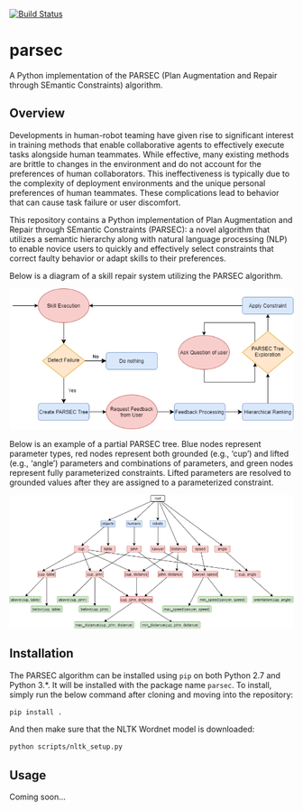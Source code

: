 [![Build Status](https://travis-ci.com/jgkawell/parsec.svg?token=LbLpzpo2sFooM8YY8hk2&branch=master)](https://travis-ci.com/jgkawell/parsec)

# parsec

A Python implementation of the PARSEC (Plan Augmentation and Repair through SEmantic Constraints) algorithm.

## Overview

Developments in human-robot teaming have given rise to significant interest in training methods that enable collaborative agents to effectively execute tasks alongside human teammates. While effective, many existing methods are brittle to changes in the environment and do not account for the preferences of human collaborators. This ineffectiveness is typically due to the complexity of deployment environments and the unique personal preferences of human teammates. These complications lead to behavior that can cause task failure or user discomfort.

This repository contains a Python implementation of Plan Augmentation and Repair through SEmantic Constraints (PARSEC): a novel algorithm that utilizes a semantic hierarchy along with natural language processing (NLP) to enable novice users to quickly and effectively select constraints that correct faulty behavior or adapt skills to their preferences.

Below is a diagram of a skill repair system utilizing the PARSEC algorithm.

![Flow diagram of a PARSEC system](./img/flow-diagram.png)

Below is an example of a partial PARSEC tree. Blue nodes represent parameter types, red nodes represent both grounded (e.g., ‘cup’) and lifted (e.g., ‘angle’) parameters and combinations of parameters, and green nodes represent fully parameterized constraints. Lifted parameters are resolved to grounded values after they are assigned to a parameterized constraint.

![Partial PARSEC tree example](./img/tree-example.png)

## Installation

The PARSEC algorithm can be installed using `pip` on both Python 2.7 and Python 3.*. It will be installed with the package name `parsec`. To install, simply run the below command after cloning and moving into the repository:

```bash
pip install .
```

And then make sure that the NLTK Wordnet model is downloaded:

```bash
python scripts/nltk_setup.py
```

## Usage

Coming soon...
